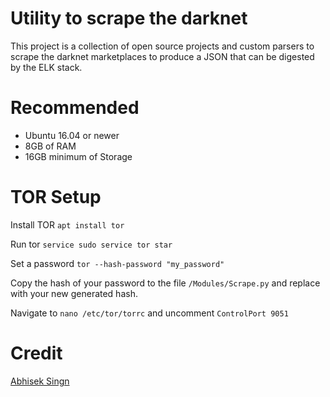 # Utility to scrape the darknet
This project is a collection of open source projects and custom parsers to scrape the darknet marketplaces to produce a JSON that can be digested by the ELK stack.

# Recommended
- Ubuntu 16.04 or newer
- 8GB of RAM
- 16GB minimum of Storage

# TOR Setup
Install TOR `apt install tor`

Run tor `service sudo service tor star`

Set a password `tor --hash-password "my_password"`

Copy the hash of your password to the file `/Modules/Scrape.py` and replace with your new generated hash.

Navigate to `nano /etc/tor/torrc` and uncomment `ControlPort 9051`

# Credit
[Abhisek Singn](https://github.com/absingh31/Tor_Spider)